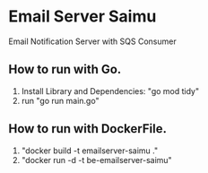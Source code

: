 # Email Server Saimu
Email Notification Server with SQS Consumer

## How to run with Go.
1. Install Library and Dependencies: "go mod tidy"
2. run "go run main.go"

## How to run with DockerFile.
1. "docker build -t emailserver-saimu ."
2. "docker run  -d -t be-emailserver-saimu"